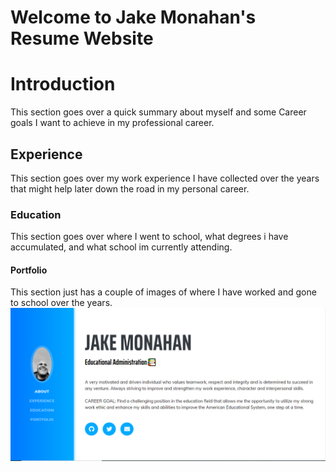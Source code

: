 
# Welcome to Jake Monahan's Resume Website
# Introduction
This section goes over a quick summary about myself and some Career goals I want to achieve in my professional career.
## Experience
This section goes over my work experience I have collected over the years that might help later down the road in my personal career. 
### Education
This section goes over where I went to school, what degrees i have accumulated, and what school im currently attending.
#### Portfolio
This section just has a couple of images of where I have worked and gone to school over the years.
![Description of Image](img/screenshot.PNG)